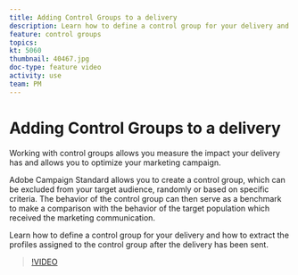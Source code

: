 ```yaml
---
title: Adding Control Groups to a delivery
description: Learn how to define a control group for your delivery and how to extract the profiles assigned to the control group after the delivery has been sent.
feature: control groups  
topics: 
kt: 5060
thumbnail: 40467.jpg
doc-type: feature video
activity: use
team: PM
---
```


# Adding Control Groups to a delivery

Working with control groups allows you measure the impact your delivery has and allows you to optimize your marketing campaign.  

Adobe Campaign Standard allows you to create a control group, which can be excluded from your target audience, randomly or based on specific criteria. The behavior of the control group can then serve as a benchmark to make a comparison with the behavior of the target population which received the marketing communication.

Learn how to define a control group for your delivery and how to extract the profiles assigned to the control group after the delivery has been sent.

>[!VIDEO](https://video.tv.adobe.com/v/40467?quality=12)
